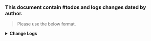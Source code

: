 ### This document contain #todos and logs changes dated by author. 
> Please use the below format. 

<details>
  <summary><strong>Change Logs</strong></summary>

> Author: Beard 07/07/24 :man_beard: 
>> Edited: Water 00/00/24 :man_playing_water_polo: 
----
>#### To Do ####
- [ ] Add script to set RHS Garmin watch to Navigation setting (change state from 0 to 1)
- [ ] Add RHS License information to this README

>#### Completed Activity ✓ ####

- [x] Created change log README template 

------
</details>
